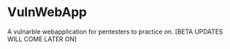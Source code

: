 # VulnWebApp
A vulnarble webapplication for pentesters to practice on. [BETA UPDATES WILL COME LATER ON]
